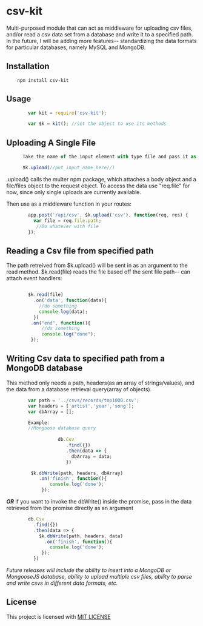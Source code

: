 # csv-kit
Multi-purposed module that can act as middleware for uploading csv files, and/or read a csv data set from a database and write it to a specified path. In the future, I will be adding more features-- standardizing the data formats for particular databases, namely MySQL and MongoDB.

## Installation

        npm install csv-kit

## Usage

```javascript
        var kit = require('csv-kit');

        var $k = kit(); //set the object to use its methods
```
## Uploading A Single File

  ```javascript
        Take the name of the input element with type file and pass it as an argument:

        $k.upload(//put_input_name_here//)
  ```
        
.upload() calls the multer npm package, which attaches a body object and a file/files object to the request object. To access the data use "req.file" for now, since only single uploads are currently available.

Then use as a middleware function in your routes:

```javascript
        app.post('/api/csv', $k.upload('csv'), function(req, res) {
          var file = req.file.path;
           //Do whatever with file
        });
```

## Reading a Csv file from specified path
        
The path retreived from $k.upload() will be sent in as an argument to the read method.
$k.read(file) reads the file based off the sent file path-- can attach event handlers:
        
```javascript

        $k.read(file)
          .on('data', function(data){
            //do something 
            console.log(data);
          })
         .on("end", function(){
             //do something
             console.log("done");
         });
```

## Writing Csv data to specified path from a MongoDB database

This method only needs a path, headers(as an array of strings/values), and the data from a database retrieval
query(array of objects).
       
```javascript
        var path = '../csvs/records/top1000.csv';
        var headers = ['artist','year','song'];
        var dbArray = [];

        Example: 
        //Mongoose database query
        
                   db.Csv
                      .find({})
                      .then(data => {
                        dbArray = data;
                      })

         $k.dbWrite(path, headers, dbArray)
            .on('finish', function(){
                console.log('done');
             });

```
**_OR_** if you want to invoke the dbWrite() inside the promise, pass in the data retrieved from the promise directly as an argument

```javascript
        db.Csv
          .find({})
          .then(data => {
            $k.dbWrite(path, headers, data)
              .on('finish', function(){
                console.log('done');
             });
          })
```

_Future releases will include the ability to insert into a MongoDB or MongooseJS database, ability to upload multiple csv files, ability to parse and write csvs in different data formats, etc._

## License

This project is licensed with [MIT LICENSE](LICENSE)
